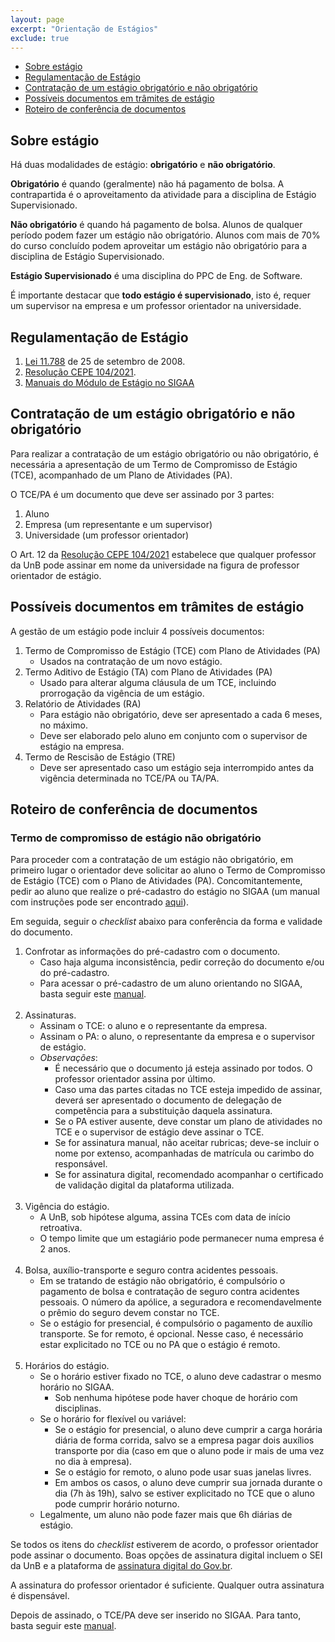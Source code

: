 ```yaml
---
layout: page
excerpt: "Orientação de Estágios"
exclude: true
---
```


+ [Sobre estágio](#sobre-estágio)
+ [Regulamentação de Estágio](#regulamentação-de-estágio)
+ [Contratação de um estágio obrigatório e não obrigatório](#contratação-de-um-estágio-obrigatório-e-não-obrigatório)
+ [Possíveis documentos em trâmites de estágio](#possíveis-documentos-em-trâmites-de-estágio)
+ [Roteiro de conferência de documentos](#roteiro-de-conferência-de-documentos)

## Sobre estágio

Há duas modalidades de estágio: **obrigatório** e **não obrigatório**.

**Obrigatório** é quando (geralmente) não há pagamento de bolsa. A contrapartida é o aproveitamento da atividade para a disciplina de Estágio Supervisionado.

**Não obrigatório** é quando há pagamento de bolsa. Alunos de qualquer período podem fazer um estágio não obrigatório. Alunos com mais de 70% do curso concluído podem aproveitar um estágio não obrigatório para a disciplina de Estágio Supervisionado.

**Estágio Supervisionado** é uma disciplina do PPC de Eng. de Software.

É importante destacar que **todo estágio é supervisionado**, isto é, requer um supervisor na empresa e um professor orientador na universidade.

## Regulamentação de Estágio

1. <a href="http://www.planalto.gov.br/ccivil_03/_ato2007-2010/2008/lei/l11788.htm" target="_blank">Lei 11.788</a> de 25 de setembro de 2008.
2. <a href="https://deg.unb.br/images/legislacao/resolucao_cepe_0104_2021_estabelece_regulamento_geral_estaagios_graduacao_unb.pdf" target="_blank">Resolução CEPE 104/2021</a>.
3. <a href="https://deg.unb.br/manuaisvideos" target="_blank">Manuais do Módulo de Estágio no SIGAA</a>

## Contratação de um estágio obrigatório e não obrigatório

Para realizar a contratação de um estágio obrigatório ou não obrigatório, é necessária a apresentação de um Termo de Compromisso de Estágio (TCE), acompanhado de um Plano de Atividades (PA).

O TCE/PA é um documento que deve ser assinado por 3 partes:
1. Aluno
2. Empresa (um representante e um supervisor)
3. Universidade (um professor orientador)

O Art. 12 da <a href="https://deg.unb.br/images/legislacao/resolucao_cepe_0104_2021_estabelece_regulamento_geral_estaagios_graduacao_unb.pdf" target="_blank">Resolução CEPE 104/2021</a> estabelece que qualquer professor da UnB pode assinar em nome da universidade na figura de professor orientador de estágio.

## Possíveis documentos em trâmites de estágio

A gestão de um estágio pode incluir 4 possíveis documentos:
1. Termo de Compromisso de Estágio (TCE) com Plano de Atividades (PA)
   + Usados na contratação de um novo estágio.
1. Termo Aditivo de Estágio (TA) com Plano de Atividades (PA)
   + Usado para alterar alguma cláusula de um TCE, incluindo prorrogação da vigência de um estágio.
1. Relatório de Atividades (RA)
   + Para estágio não obrigatório, deve ser apresentado a cada 6 meses, no máximo.
   + Deve ser elaborado pelo aluno em conjunto com o supervisor de estágio na empresa.
1. Termo de Rescisão de Estágio (TRE)
   + Deve ser apresentado caso um estágio seja interrompido antes da vigência determinada no TCE/PA ou TA/PA.

## Roteiro de conferência de documentos

### Termo de compromisso de estágio não obrigatório

Para proceder com a contratação de um estágio não obrigatório, em primeiro lugar o orientador deve solicitar ao aluno o Termo de Compromisso de Estágio (TCE) com o Plano de Atividades (PA). Concomitantemente, pedir ao aluno que realize o pré-cadastro do estágio no SIGAA (um manual com instruções pode ser encontrado <a href="https://deg.unb.br/images/Diretorias/DAIA/cesg/arquivos_gerais/manual_estagio_nao_obrigatorio_discentes.pdf" target="_blank">aqui</a>).

Em seguida, seguir o *checklist* abaixo para conferência da forma e validade do documento.

1. Confrotar as informações do pré-cadastro com o documento.
   + Caso haja alguma inconsistência, pedir correção do documento e/ou do pré-cadastro.
   + Para acessar o pré-cadastro de um aluno orientando no SIGAA, basta seguir este <a href="https://deg.unb.br/images/Diretorias/DAIA/cesg/arquivos_gerais/manual_estagio_nao_obrigatorio_coordenacao_secretaria_docentes.pdf" target="_blank">manual</a>.
<br><br>
1. Assinaturas.
   + Assinam o TCE: o aluno e o representante da empresa.
   + Assinam o PA: o aluno, o representante da empresa e o supervisor de estágio.
   + *Observações*:
     + É necessário que o documento já esteja assinado por todos. O professor orientador assina por último.
     + Caso uma das partes citadas no TCE esteja impedido de assinar, deverá ser apresentado o documento de delegação de competência para a substituição daquela assinatura.
     + Se o PA estiver ausente, deve constar um plano de atividades no TCE e o supervisor de estágio deve assinar o TCE.
     + Se for assinatura manual, não aceitar rubricas; deve-se incluir o nome por extenso, acompanhadas de matrícula ou carimbo do responsável.
     + Se for assinatura digital, recomendado acompanhar o certificado de validação digital da plataforma utilizada.
<br><br>
1. Vigência do estágio.
   + A UnB, sob hipótese alguma, assina TCEs com data de início retroativa.
   + O tempo limite que um estagiário pode permanecer numa empresa é 2 anos.
<br><br>
1. Bolsa, auxílio-transporte e seguro contra acidentes pessoais.
   + Em se tratando de estágio não obrigatório, é compulsório o pagamento de bolsa e contratação de seguro contra acidentes pessoais. O número da apólice, a seguradora e recomendavelmente o prêmio do seguro devem constar no TCE.
   + Se o estágio for presencial, é compulsório o pagamento de auxílio transporte. Se for remoto, é opcional. Nesse caso, é necessário estar explicitado no TCE ou no PA que o estágio é remoto.
<br><br>
1. Horários do estágio.
   + Se o horário estiver fixado no TCE, o aluno deve cadastrar o mesmo horário no SIGAA.
     + Sob nenhuma hipótese pode haver choque de horário com disciplinas.
   + Se o horário for flexível ou variável:
     + Se o estágio for presencial, o aluno deve cumprir a carga horária diária de forma corrida, salvo se a empresa pagar dois auxílios transporte por dia (caso em que o aluno pode ir mais de uma vez no dia à empresa).
     + Se o estágio for remoto, o aluno pode usar suas janelas livres.
     + Em ambos os casos, o aluno deve cumprir sua jornada durante o dia (7h às 19h), salvo se estiver explicitado no TCE que o aluno pode cumprir horário noturno.
   + Legalmente, um aluno não pode fazer mais que 6h diárias de estágio.

Se todos os itens do *checklist* estiverem de acordo, o professor orientador pode assinar o documento. Boas opções de assinatura digital incluem o SEI da UnB e a plataforma de <a href="https://www.gov.br/governodigital/pt-br/assinatura-eletronica" target="_blank">assinatura digital do Gov.br</a>.

A assinatura do professor orientador é suficiente. Qualquer outra assinatura é dispensável.

Depois de assinado, o TCE/PA deve ser inserido no SIGAA. Para tanto, basta seguir este <a href="https://deg.unb.br/images/Diretorias/DAIA/cesg/arquivos_gerais/manual_estagio_nao_obrigatorio_coordenacao_secretaria_docentes.pdf" target="_blank">manual</a>.